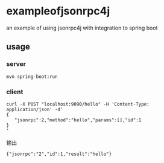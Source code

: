 # exampleofjsonrpc4j
an example of using jsonrpc4j with integration to spring boot

## usage

### server
```
mvn spring-boot:run
```

### client

```
curl -X POST "localhost:9090/hello" -H 'Content-Type: application/json' -d'
{
   "jsonrpc":2,"method":"hello","params":[],"id":1
}
'
```
输出
```
{"jsonrpc":"2","id":1,"result":"hello"}
```